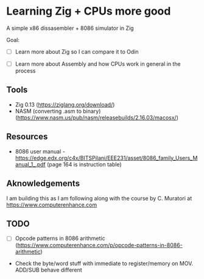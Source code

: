 # Learning Zig + CPUs more good

A simple x86 dissasembler + 8086 simulator in Zig

Goal:
- [ ] Learn more about Zig so I can compare it to Odin
- [ ] Learn more about Assembly and how CPUs work in general in the process


## Tools
- Zig 0.13 (https://ziglang.org/download/)
- NASM (converting .asm to binary)(https://www.nasm.us/pub/nasm/releasebuilds/2.16.03/macosx/)


## Resources
- 8086 user manual - https://edge.edx.org/c4x/BITSPilani/EEE231/asset/8086_family_Users_Manual_1_.pdf (page 164 is instruction table)

## Aknowledgements
I am building this as I am following along with the course by C. Muratori at https://www.computerenhance.com


## TODO
- [ ] Opcode patterns in 8086 arithmetic (https://www.computerenhance.com/p/opcode-patterns-in-8086-arithmetic)
- Check the byte/word stuff with immediate to register/memory on MOV. ADD/SUB behave different
